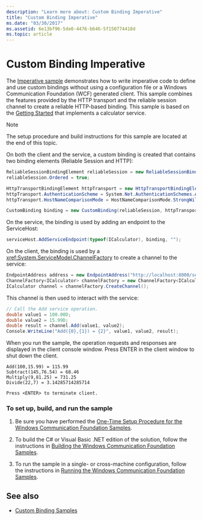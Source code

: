 ```yaml
---
description: "Learn more about: Custom Binding Imperative"
title: "Custom Binding Imperative"
ms.date: "03/30/2017"
ms.assetid: 6e13bf96-5de0-4476-b646-5f150774418d
ms.topic: article
---
```

# Custom Binding Imperative

The [Imperative sample](https://github.com/dotnet/samples/tree/main/framework/wcf/Basic/Binding/Custom/Imperative) demonstrates how to write imperative code to define and use custom bindings without using a configuration file or a Windows Communication Foundation (WCF) generated client. This sample combines the features provided by the HTTP transport and the reliable session channel to create a reliable HTTP-based binding. This sample is based on the [Getting Started](getting-started-sample.md) that implements a calculator service.

> [!NOTE]
> The setup procedure and build instructions for this sample are located at the end of this topic.

On both the client and the service, a custom binding is created that contains two binding elements (Reliable Session and HTTP):

```csharp
ReliableSessionBindingElement reliableSession = new ReliableSessionBindingElement();
reliableSession.Ordered = true;

HttpTransportBindingElement httpTransport = new HttpTransportBindingElement();
httpTransport.AuthenticationScheme = System.Net.AuthenticationSchemes.Anonymous;
httpTransport.HostNameComparisonMode = HostNameComparisonMode.StrongWildcard;

CustomBinding binding = new CustomBinding(reliableSession, httpTransport);
```

On the service, the binding is used by adding an endpoint to the ServiceHost:

```csharp
serviceHost.AddServiceEndpoint(typeof(ICalculator), binding, "");
```

On the client, the binding is used by a <xref:System.ServiceModel.ChannelFactory> to create a channel to the service:

```csharp
EndpointAddress address = new EndpointAddress("http://localhost:8000/servicemodelsamples/service");
ChannelFactory<ICalculator> channelFactory = new ChannelFactory<ICalculator>(binding, address);
ICalculator channel = channelFactory.CreateChannel();
```

This channel is then used to interact with the service:

```csharp
// Call the Add service operation.
double value1 = 100.00D;
double value2 = 15.99D;
double result = channel.Add(value1, value2);
Console.WriteLine("Add({0},{1}) = {2}", value1, value2, result);
```

When you run the sample, the operation requests and responses are displayed in the client console window. Press ENTER in the client window to shut down the client.

```console
Add(100,15.99) = 115.99
Subtract(145,76.54) = 68.46
Multiply(9,81.25) = 731.25
Divide(22,7) = 3.14285714285714

Press <ENTER> to terminate client.
```

### To set up, build, and run the sample

1. Be sure you have performed the [One-Time Setup Procedure for the Windows Communication Foundation Samples](one-time-setup-procedure-for-the-wcf-samples.md).

2. To build the C# or Visual Basic .NET edition of the solution, follow the instructions in [Building the Windows Communication Foundation Samples](building-the-samples.md).

3. To run the sample in a single- or cross-machine configuration, follow the instructions in [Running the Windows Communication Foundation Samples](running-the-samples.md).

## See also

- [Custom Binding Samples](custom-binding.md)
